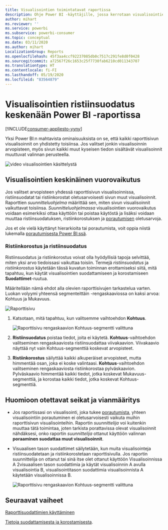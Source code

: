 ```yaml
---
title: Visualisointien toimintatavat raportissa
description: Ohje Power BI -käyttäjille, jossa kerrotaan visualisointien käsittelemisestä raporttisivulla.
author: mihart
ms.reviewer: ''
ms.service: powerbi
ms.subservice: powerbi-consumer
ms.topic: conceptual
ms.date: 03/11/2020
ms.author: mihart
LocalizationGroup: Reports
ms.openlocfilehash: 45f3aa4ccf92237085db0c7517c291fe8d0f0428
ms.sourcegitcommit: a72567f26c1653c25f7730fab6210cd011343707
ms.translationtype: HT
ms.contentlocale: fi-FI
ms.lasthandoff: 05/19/2020
ms.locfileid: "83564879"
---
```

# <a name="how-visuals-cross-filter-each-other-in-a-power-bi-report"></a>Visualisointien ristiinsuodatus keskenään Power BI -raportissa

[!INCLUDE[consumer-appliesto-yyny](../includes/consumer-appliesto-yyny.md)]

Yksi Power BI:n mahtavista ominaisuuksista on se, että kaikki raporttisivun visualisoinnit on yhdistetty toisiinsa. Jos valitset jonkin visualisoinnin arvopisteen, myös sivun kaikki muut kyseisen tiedon sisältävät visualisoinnit muuttuvat valinnan perusteella. 

![video visualisointien käsittelystä](media/end-user-interactions/interactions.gif)

## <a name="how-visuals-interact-with-each-other"></a>Visualisointien keskinäinen vuorovaikutus

Jos valitset arvopisteen yhdessä raporttisivun visualisoinnissa, ristiinsuodatat tai ristiinkorostat oletusarvoisesti sivun muut visualisoinnit. Raporttien *suunnitteluohjelma* määrittää sen, miten sivun visualisoinnit vaikuttavat toisiinsa. *Suunnitteluohjelmassa* visualisointien vuorovaikutus voidaan esimerkiksi ottaa käyttöön tai poistaa käytöstä ja lisäksi voidaan muuttaa ristiinsuodatuksen, ristiinkorostuksen ja [porautumisen](end-user-drill.md) oletusarvoja. 

Jos et ole vielä käyttänyt hierarkioita tai porautumista, voit oppia niistä lukemalla [porautumisesta Power BI:ssä](end-user-drill.md). 

### <a name="cross-filtering-and-cross-highlighting"></a>Ristiinkorostus ja ristiinsuodatus

Ristiinsuodatus ja ristiinkorostus voivat olla hyödyllisiä tapoja selvittää, miten yksi arvo tiedoissasi vaikuttaa toisiin. Termejä *ristiinsuodatus* ja *ristiinkorostus* käytetään tässä kuvatun toiminnan erottamiseksi siitä, mitä tapahtuu, kun käytät visualisointien suodattamiseen ja korostamiseen **Suodattimet**-ruutua.  

Määritellään nämä ehdot alla olevien raporttisivujen tarkastelua varten. Luokan volyymi yhteensä segmenteittäin -rengaskaaviossa on kaksi arvoa: Kohtuus ja Mukavuus. 

![Raporttisivu](media/end-user-interactions/power-bi-interactions-before.png)

1. Katsotaan, mitä tapahtuu, kun valitsemme vaihtoehdon **Kohtuus**.

    ![Raporttisivu rengaskaavion Kohtuus-segmentti valittuna](media/end-user-interactions/power-bi-interactions-after.png)

2. **Ristiinsuodatus** poistaa tiedot, joita ei käytetä. **Kohtuus**-vaihtoehdon valitseminen rengaskaaviosta ristiinsuodattaa viivakaavion. Viivakaavio näyttää nyt vain Kohtuus-segmenttiä koskevat arvopisteet. 

3. **Ristiinkorostus** säilyttää kaikki alkuperäiset arvopisteet, mutta himmentää osan, joka ei koske valintaasi. **Kohtuus**-vaihtoehdon valitseminen rengaskaaviosta ristiinkorostaa pylväskaavion. Pylväskaavio himmentää kaikki tiedot, jotka koskevat Mukavuus-segmenttiä, ja korostaa kaikki tiedot, jotka koskevat Kohtuus-segmenttiä. 


## <a name="considerations-and-troubleshooting"></a>Huomioon otettavat seikat ja vianmääritys
- Jos raportissasi on visualisointi, joka tukee [porautumista](end-user-drill.md), yhteen visualisointiin porautuminen ei oletusarvoisesti vaikuta muihin raporttisivun visualisointeihin. Raportin *suunnittelija* voi kuitenkin muuttaa tätä toimintaa, joten tarkista porattavissa olevat visualisoinnit nähdäksesi, onko raportin *suunnittelija* ottanut käyttöön valinnan **poraaminen suodattaa muut visualisoinnit**.
    
- Visuaalisen tason suodattimet säilytetään, kun muita visualisointeja ristiinsuodatetaan ja ristiinkorostetaan raporttisivulla. Jos raportin suunnittelija on ottanut tai sinä itse olet ottanut käyttöön Visualisoinnissa A 2visuaalisen tason suodattimia ja käytät visualisoinnin A avulla visualisointia B, visualisointitason suodattimia visualisoinnista A käytetään visualisoinnissa B.

    ![Raporttisivu rengaskaavion Kohtuus-segmentti valittuna](media/end-user-interactions/power-bi-visual-filters.png)

## <a name="next-steps"></a>Seuraavat vaiheet
[Raporttisuodattimien käyttäminen](../consumer/end-user-report-filter.md)


[Tietoja suodattamisesta ja korostamisesta](end-user-report-filter.md).
